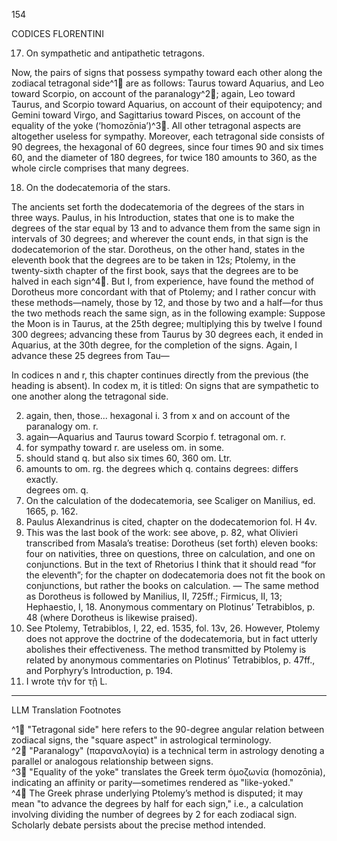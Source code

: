 154

CODICES FLORENTINI

17. On sympathetic and antipathetic tetragons.

Now, the pairs of signs that possess sympathy toward each other along the zodiacal tetragonal side^1🤖 are as follows: Taurus toward Aquarius, and Leo toward Scorpio, on account of the paranalogy^2🤖; again, Leo toward Taurus, and Scorpio toward Aquarius, on account of their equipotency; and Gemini toward Virgo, and Sagittarius toward Pisces, on account of the equality of the yoke (‘homozōnia’)^3🤖. All other tetragonal aspects are altogether useless for sympathy. Moreover, each tetragonal side consists of 90 degrees, the hexagonal of 60 degrees, since four times 90 and six times 60, and the diameter of 180 degrees, for twice 180 amounts to 360, as the whole circle comprises that many degrees.

18. On the dodecatemoria of the stars.

The ancients set forth the dodecatemoria of the degrees of the stars in three ways. Paulus, in his Introduction, states that one is to make the degrees of the star equal by 13 and to advance them from the same sign in intervals of 30 degrees; and wherever the count ends, in that sign is the dodecatemorion of the star. Dorotheus, on the other hand, states in the eleventh book that the degrees are to be taken in 12s; Ptolemy, in the twenty-sixth chapter of the first book, says that the degrees are to be halved in each sign^4🤖. But I, from experience, have found the method of Dorotheus more concordant with that of Ptolemy; and I rather concur with these methods—namely, those by 12, and those by two and a half—for thus the two methods reach the same sign, as in the following example: Suppose the Moon is in Taurus, at the 25th degree; multiplying this by twelve I found 300 degrees; advancing these from Taurus by 30 degrees each, it ended in Aquarius, at the 30th degree, for the completion of the signs. Again, I advance these 25 degrees from Tau—

In codices n and r, this chapter continues directly from the previous (the heading is absent). In codex m, it is titled: On signs that are sympathetic to one another along the tetragonal side.

2. again, then, those... hexagonal i. 3 from x and on account of the paranalogy om. r.  
5. again—Aquarius and Taurus toward Scorpio f. tetragonal om. r.  
7. for sympathy toward r. are useless om. in some.  
8. should stand q. but also six times 60, 360 om. Ltr.  
10. amounts to om. rg. the degrees which q. contains degrees: differs exactly.  
degrees om. q.  
11. On the calculation of the dodecatemoria, see Scaliger on Manilius, ed. 1665, p. 162.  
13. Paulus Alexandrinus is cited, chapter on the dodecatemorion fol. H 4v.  
17. This was the last book of the work: see above, p. 82, what Olivieri transcribed from Masala’s treatise: Dorotheus (set forth) eleven books: four on nativities, three on questions, three on calculation, and one on conjunctions. But in the text of Rhetorius I think that it should read “for the eleventh”; for the chapter on dodecatemoria does not fit the book on conjunctions, but rather the books on calculation. — The same method as Dorotheus is followed by Manilius, II, 725ff.; Firmicus, II, 13; Hephaestio, I, 18. Anonymous commentary on Plotinus’ Tetrabiblos, p. 48 (where Dorotheus is likewise praised).  
17. See Ptolemy, Tetrabiblos, I, 22, ed. 1535, fol. 13v, 26. However, Ptolemy does not approve the doctrine of the dodecatemoria, but in fact utterly abolishes their effectiveness. The method transmitted by Ptolemy is related by anonymous commentaries on Plotinus’ Tetrabiblos, p. 47ff., and Porphyry’s Introduction, p. 194.  
20. I wrote τὴν for τῇ L.

---

LLM Translation Footnotes

^1🤖 "Tetragonal side" here refers to the 90-degree angular relation between zodiacal signs, the "square aspect" in astrological terminology.  
^2🤖 "Paranalogy" (παραναλογία) is a technical term in astrology denoting a parallel or analogous relationship between signs.  
^3🤖 "Equality of the yoke" translates the Greek term ὁμοζωνία (homozōnia), indicating an affinity or parity—sometimes rendered as "like-yoked."  
^4🤖 The Greek phrase underlying Ptolemy’s method is disputed; it may mean "to advance the degrees by half for each sign," i.e., a calculation involving dividing the number of degrees by 2 for each zodiacal sign. Scholarly debate persists about the precise method intended.